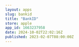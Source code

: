 ```yaml
---
layout: apps
slug: bankid
title: "BankID"
store: apple
app_id: 1663237958
date: 2024-10-02T22:02:16Z
published: 2023-02-07T08:00:00Z
---
```

